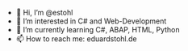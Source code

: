 - 👋 Hi, I’m @estohl
- 👀 I’m interested in C# and Web-Development
- 🌱 I’m currently learning C#, ABAP, HTML, Python
- 📫 How to reach me: eduardstohl.de

<!---
estohl/estohl is a ✨ special ✨ repository because its `README.md` (this file) appears on your GitHub profile.
You can click the Preview link to take a look at your changes.
--->
